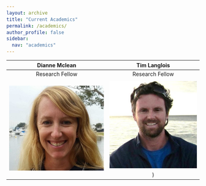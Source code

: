 ```yaml
---
layout: archive
title: "Current Academics"
permalink: /academics/
author_profile: false
sidebar:
  nav: "academics"
---
```

 **Dianne Mclean**  | **Tim Langlois**
:-------------:|:-------------:
Research Fellow |Research Fellow 
<a href="https://brookegibbons.github.io/academics/dianne-mclean/"><img src='/images/Di.jpg' vspace="5"></a>|<a href="https://brookegibbons.github.io/academics/tim-langlois/"><img src='/images/Tim.jpg' vspace="5"></a>)

